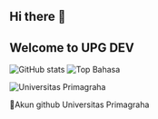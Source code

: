 ## Hi there 👋
## Welcome to UPG DEV

![GitHub stats](https://github-readme-stats.vercel.app/api?username=UPG-DEV-APPLICATION&show_icons=true)
![Top Bahasa](https://github-readme-stats.vercel.app/api/top-langs/?username=UPG-DEV-APPLICATION)

![Universitas Primagraha](https://lh3.googleusercontent.com/p/AF1QipNyu8vjTnVMh5mYiEa0qwBl8EFNXE5PGqId5TRP=s680-w680-h510)

🚀Akun github Universitas Primagraha

